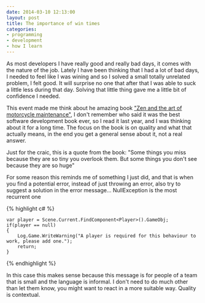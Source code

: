 ```yaml
---
date: 2014-03-10 12:13:00
layout: post
title: The importance of win times
categories:
- programming 
- development
- how I learn
---
```


As most developers I have really good and really bad days, it comes with the nature of the job. Lately I have been thinking that I had a lot of bad days, I needed to feel like I was wining and so I solved a small totally unrelated problem, I felt good. It will surprise no one that after that I was able to suck a little less during that day. 
Solving that little thing gave me a little bit of confidence I needed. 

This event made me think about he amazing book ["Zen and the art of motorcycle maintenance"][aomm], I don't remember who said it was the best software development book ever, so I read it last year, and I was thinking about it for a long time. The focus on the book is on quality and what that actually means, in the end you get a general sense about it, not a real answer.

Just for the craic, this is a quote from the book: "Some things you miss because they are so tiny you overlook them. But some things you don't see because they are so huge"

For some reason this reminds me of something I just did, and that is when you find a potential error, instead of just throwing an error, also try to suggest a solution in the error message... NullException is the most recurrent one

{% highlight c# %} 

	var player = Scene.Current.FindComponent<Player>().GameObj;
	if(player == null)
	{
		Log.Game.WriteWarning("A player is required for this behaviour to work, please add one.");
		return;
	}

{% endhighlight %}

In this case this makes sense because this message is for people of a team that is small and the language is informal. I don't need to do much other than let them know, you might want to react in a more suitable way. Quality is contextual.


[aomm]:http://en.wikipedia.org/wiki/Zen_and_the_Art_of_Motorcycle_Maintenance